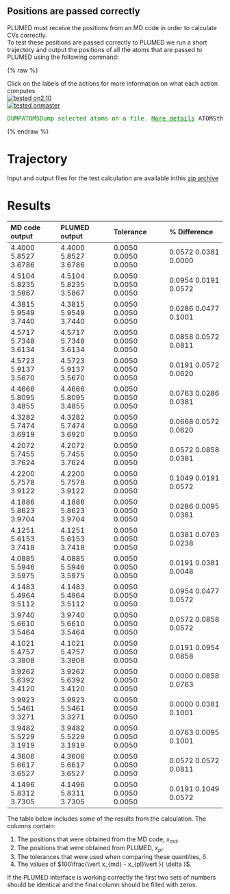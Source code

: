 Positions are passed correctly
------------------------------

PLUMED must receive the positions from an MD code in order to calculate CVs correctly.  
To test these positions are passed correctly to PLUMED we run a short trajectory and output the positions of all the atoms 
that are passed to PLUMED using the following command: 

{% raw %}
<div class="plumedInputContainer">
<div class="plumedpreheader">
<div class="headerInfo" id="value_details_working1.dat"> Click on the labels of the actions for more information on what each action computes </div>
<div class="containerBadge">
<div class="headerBadge"><a href="working1.dat.plumed.stderr"><img src="https://img.shields.io/badge/2.10-passing-green.svg" alt="tested on2.10" /></a></div>
<div class="headerBadge"><a href="working1.dat.plumed_master.stderr"><img src="https://img.shields.io/badge/master-passing-green.svg" alt="tested onmaster" /></a></div>
</div>
</div>
<pre class="plumedlisting">
<span class="plumedtooltip" style="color:green">DUMPATOMS<span class="right">Dump selected atoms on a file. <a href="https://www.plumed.org/doc-master/user-doc/html/DUMPATOMS" style="color:green">More details</a><i></i></span></span> <span class="plumedtooltip">ATOMS<span class="right">the atom indices whose positions you would like to print out<i></i></span></span>=<span class="plumedtooltip">@mdatoms<span class="right">refers to all the MD codes atoms but not PLUMEDs vatoms. <a href="https://www.plumed.org/doc-master/user-doc/html/specifying_atoms">Click here</a> for more information. <i></i></span></span> <span class="plumedtooltip">FILE<span class="right">file on which to output coordinates; extension is automatically detected<i></i></span></span>=plumed.xyz
</pre></div>

 {% endraw %} 

# Trajectory

Input and output files for the test calculation are available inthis [zip archive](basic_master.zip)

# Results

| MD code output | PLUMED output | Tolerance | % Difference | 
|:-------------|:--------------|:--------------|:--------------| 
| 4.4000 5.8527 3.6786 | 4.4000 5.8527 3.6786 | 0.0050 0.0050 0.0050 | 0.0572 0.0381 0.0000 | 
| 4.5104 5.8235 3.5867 | 4.5104 5.8235 3.5867 | 0.0050 0.0050 0.0050 | 0.0954 0.0191 0.0572 | 
| 4.3815 5.9549 3.7440 | 4.3815 5.9549 3.7440 | 0.0050 0.0050 0.0050 | 0.0286 0.0477 0.1001 | 
| 4.5717 5.7348 3.6134 | 4.5717 5.7348 3.6134 | 0.0050 0.0050 0.0050 | 0.0858 0.0572 0.0811 | 
| 4.5723 5.9137 3.5670 | 4.5723 5.9137 3.5670 | 0.0050 0.0050 0.0050 | 0.0191 0.0572 0.0620 | 
| 4.4666 5.8095 3.4855 | 4.4666 5.8095 3.4855 | 0.0050 0.0050 0.0050 | 0.0763 0.0286 0.0381 | 
| 4.3282 5.7474 3.6919 | 4.3282 5.7474 3.6920 | 0.0050 0.0050 0.0050 | 0.0668 0.0572 0.0620 | 
| 4.2072 5.7455 3.7624 | 4.2072 5.7455 3.7624 | 0.0050 0.0050 0.0050 | 0.0572 0.0858 0.0381 | 
| 4.2200 5.7578 3.9122 | 4.2200 5.7578 3.9122 | 0.0050 0.0050 0.0050 | 0.1049 0.0191 0.0572 | 
| 4.1886 5.8623 3.9704 | 4.1886 5.8623 3.9704 | 0.0050 0.0050 0.0050 | 0.0286 0.0095 0.0381 | 
| 4.1251 5.6153 3.7418 | 4.1251 5.6153 3.7418 | 0.0050 0.0050 0.0050 | 0.0381 0.0763 0.0238 | 
| 4.0885 5.5946 3.5975 | 4.0885 5.5946 3.5975 | 0.0050 0.0050 0.0050 | 0.0191 0.0381 0.0048 | 
| 4.1483 5.4964 3.5112 | 4.1483 5.4964 3.5112 | 0.0050 0.0050 0.0050 | 0.0954 0.0477 0.0572 | 
| 3.9740 5.6610 3.5464 | 3.9740 5.6610 3.5464 | 0.0050 0.0050 0.0050 | 0.0572 0.0858 0.0572 | 
| 4.1021 5.4757 3.3808 | 4.1021 5.4757 3.3808 | 0.0050 0.0050 0.0050 | 0.0191 0.0954 0.0858 | 
| 3.9262 5.6392 3.4120 | 3.9262 5.6392 3.4120 | 0.0050 0.0050 0.0050 | 0.0000 0.0858 0.0763 | 
| 3.9923 5.5461 3.3271 | 3.9923 5.5461 3.3271 | 0.0050 0.0050 0.0050 | 0.0000 0.0381 0.1001 | 
| 3.9482 5.5229 3.1919 | 3.9482 5.5229 3.1919 | 0.0050 0.0050 0.0050 | 0.0763 0.0095 0.1001 | 
| 4.3606 5.6617 3.6527 | 4.3606 5.6617 3.6527 | 0.0050 0.0050 0.0050 | 0.0572 0.0572 0.0811 | 
| 4.1496 5.8312 3.7305 | 4.1496 5.8311 3.7305 | 0.0050 0.0050 0.0050 | 0.0191 0.1049 0.0572 | 


The table below includes some of the results from the calculation.  The columns contain:

1. The positions that were obtained from the MD code, $x_{md}$.
2. The positions that were obtained from PLUMED, $x_{pl}$.
3. The tolerances that were used when comparing these quantities, $\delta$.
4. The values of $100\frac{\vert x_{md} - x_{pl}\vert }{ \delta }$.

If the PLUMED interface is working correctly the first two sets of numbers should be identical and the final column should be filled with zeros.
